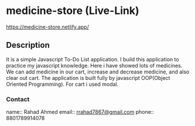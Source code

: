 # medicine-store (Live-Link)
https://medicine-store.netlify.app/

## Description
It is a simple Javascript To-Do List application. I build this application to practice my javascript knowledge. Here i have showed lots of medicines.
We can add medicine in our cart, increase and decrease medicine, and also clear out cart. The application is built fully by javascript OOP(Object Oriented Programming).
For cart i used modal.

### Contact
name:: Rahad Ahmed
email:: rrahad7867@gmail.com
phone:: 8801789914078
